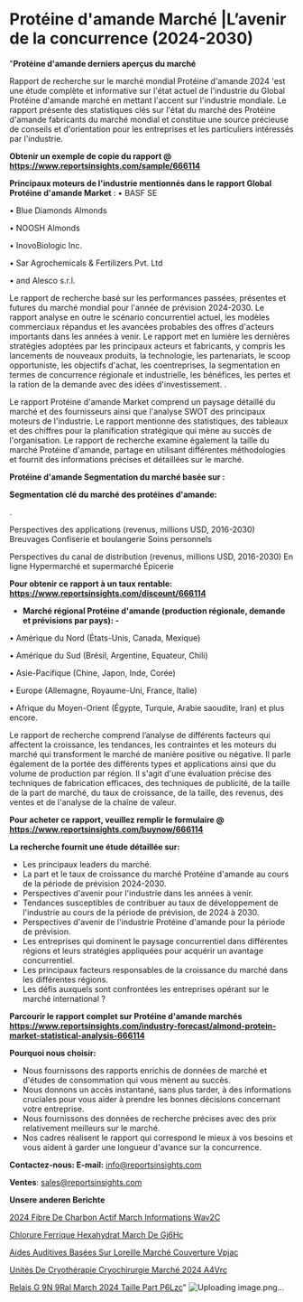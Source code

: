 # Protéine d'amande Marché |L’avenir de la concurrence (2024-2030)

"<strong>Protéine d'amande derniers aperçus du marché</strong>

Rapport de recherche sur le marché mondial Protéine d'amande 2024 'est une étude complète et informative sur l'état actuel de l'industrie du Global Protéine d'amande marché en mettant l'accent sur l'industrie mondiale. Le rapport présente des statistiques clés sur l'état du marché des Protéine d'amande fabricants du marché mondial et constitue une source précieuse de conseils et d'orientation pour les entreprises et les particuliers intéressés par l'industrie.

<strong>Obtenir un exemple de copie du rapport @ <a href=https://www.reportsinsights.com/sample/666114>https://www.reportsinsights.com/sample/666114</a></strong>

<strong>Principaux moteurs de l'industrie mentionnés dans le rapport Global Protéine d'amande Market</strong> :
• BASF SE

• Blue Diamonds Almonds

• NOOSH Almonds

• InovoBiologic Inc.

• Sar Agrochemicals & Fertilizers Pvt. Ltd

• and Alesco s.r.l.

Le rapport de recherche basé sur les performances passées, présentes et futures du marché mondial pour l'année de prévision 2024-2030. Le rapport analyse en outre le scénario concurrentiel actuel, les modèles commerciaux répandus et les avancées probables des offres d'acteurs importants dans les années à venir. Le rapport met en lumière les dernières stratégies adoptées par les principaux acteurs et fabricants, y compris les lancements de nouveaux produits, la technologie, les partenariats, le scoop opportuniste, les objectifs d'achat, les coentreprises, la segmentation en termes de concurrence régionale et industrielle, les bénéfices, les pertes et la ration de la demande avec des idées d'investissement. .

Le rapport Protéine d'amande Market comprend un paysage détaillé du marché et des fournisseurs ainsi que l'analyse SWOT des principaux moteurs de l'industrie. Le rapport mentionne des statistiques, des tableaux et des chiffres pour la planification stratégique qui mène au succès de l'organisation. Le rapport de recherche examine également la taille du marché Protéine d'amande, partage en utilisant différentes méthodologies et fournit des informations précises et détaillées sur le marché.

<strong>Protéine d'amande Segmentation du marché basée sur :</strong>

<strong> Segmentation clé du marché des protéines d'amande: </strong>

.

Perspectives des applications (revenus, millions USD, 2016-2030)
Breuvages
Confiserie et boulangerie
Soins personnels

Perspectives du canal de distribution (revenus, millions USD, 2016-2030)
En ligne
Hypermarché et supermarché
Épicerie

<strong>Pour obtenir ce rapport à un taux rentable: <a href=https://www.reportsinsights.com/discount/666114>https://www.reportsinsights.com/discount/666114</a></strong>
<ul>
  <li><strong>Marché régional Protéine d'amande (production régionale, demande et prévisions par pays): -</strong></li>
</ul>
• Amérique du Nord (États-Unis, Canada, Mexique)

• Amérique du Sud (Brésil, Argentine, Equateur, Chili)

• Asie-Pacifique (Chine, Japon, Inde, Corée)

• Europe (Allemagne, Royaume-Uni, France, Italie)

• Afrique du Moyen-Orient (Égypte, Turquie, Arabie saoudite, Iran) et plus encore.

Le rapport de recherche comprend l’analyse de différents facteurs qui affectent la croissance, les tendances, les contraintes et les moteurs du marché qui transforment le marché de manière positive ou négative. Il parle également de la portée des différents types et applications ainsi que du volume de production par région. Il s'agit d'une évaluation précise des techniques de fabrication efficaces, des techniques de publicité, de la taille de la part de marché, du taux de croissance, de la taille, des revenus, des ventes et de l'analyse de la chaîne de valeur.

<strong>Pour acheter ce rapport, veuillez remplir le formulaire @   <a href=https://www.reportsinsights.com/buynow/666114>https://www.reportsinsights.com/buynow/666114</a></strong>

<strong>La recherche fournit une étude détaillée sur:</strong>
<ul>
  <li>Les principaux leaders du marché.</li>
  <li>La part et le taux de croissance du marché Protéine d'amande au cours de la période de prévision 2024-2030.</li>
  <li>Perspectives d'avenir pour l'industrie dans les années à venir.</li>
  <li>Tendances susceptibles de contribuer au taux de développement de l'industrie au cours de la période de prévision, de 2024 à 2030.</li>
  <li>Perspectives d'avenir de l'industrie Protéine d'amande pour la période de prévision.</li>
  <li>Les entreprises qui dominent le paysage concurrentiel dans différentes régions et leurs stratégies appliquées pour acquérir un avantage concurrentiel.</li>
  <li>Les principaux facteurs responsables de la croissance du marché dans les différentes régions.</li>
  <li>Les défis auxquels sont confrontées les entreprises opérant sur le marché international ?</li>
</ul>

<strong>Parcourir le rapport complet sur Protéine d'amande marchés <a href=https://www.reportsinsights.com/industry-forecast/almond-protein-market-statistical-analysis-666114>https://www.reportsinsights.com/industry-forecast/almond-protein-market-statistical-analysis-666114</a></strong>

<strong>Pourquoi nous choisir:</strong>
<ul>
  <li>Nous fournissons des rapports enrichis de données de marché et d'études de consommation qui vous mènent au succès.</li>
  <li>Nous donnons un accès instantané, sans plus tarder, à des informations cruciales pour vous aider à prendre les bonnes décisions concernant votre entreprise.</li>
  <li>Nous fournissons des données de recherche précises avec des prix relativement meilleurs sur le marché.</li>
  <li>Nos cadres réalisent le rapport qui correspond le mieux à vos besoins et vous aident à garder une longueur d'avance sur la concurrence.</li>
</ul>
<strong>Contactez-nous:
</strong><strong>E-mail:</strong> <a href=mailto:info@reportsinsights.com>info@reportsinsights.com</a>

<strong>Ventes</strong>: <a href=mailto:sales@reportsinsights.com>sales@reportsinsights.com</a>

<strong>Unsere anderen Berichte</strong>

<a href=https://www.linkedin.com/pulse/2024-fibre-de-charbon-actif-march%C3%A9-informations-wav2c/>2024 Fibre De Charbon Actif March Informations Wav2C</a>

<a href=https://www.linkedin.com/pulse/chlorure-ferrique-hexahydrat%C3%A9-march%C3%A9-de-gj6hc/>Chlorure Ferrique Hexahydrat March De Gj6Hc</a>

<a href=https://www.linkedin.com/pulse/aides-auditives-basées-sur-loreille-marché-couverture-vpjac/>Aides Auditives Basées Sur Loreille Marché Couverture Vpjac</a>

<a href=https://www.linkedin.com/pulse/unités-de-cryothérapie-cryochirurgie-marché-2024-a4vrc/>Unités De Cryothérapie Cryochirurgie Marché 2024 A4Vrc</a>

<a href=https://www.linkedin.com/pulse/relais-g%C3%A9n%C3%A9ral-march%C3%A9-2024-taille-part-p6lzc/>Relais G 9N 9Ral March 2024 Taille Part P6Lzc</a>"
![Uploading image.png…]()
